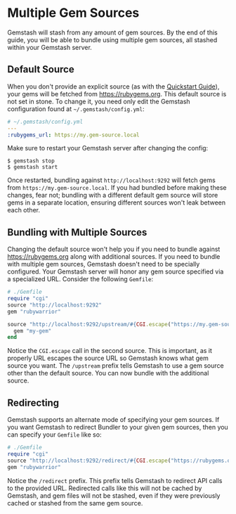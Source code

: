 <!--Automatically generated by Pandoc -->
Multiple Gem Sources
====================

Gemstash will stash from any amount of gem sources. By the end of this guide, you will be able to bundle using multiple gem sources, all stashed within your Gemstash server.

Default Source
--------------

When you don't provide an explicit source (as with the [Quickstart Guide](../README.md#quickstart-guide)), your gems will be fetched from https://rubygems.org. This default source is not set in stone. To change it, you need only edit the Gemstash configuration found at `~/.gemstash/config.yml`:

``` yaml
# ~/.gemstash/config.yml
---
:rubygems_url: https://my.gem-source.local
```

Make sure to restart your Gemstash server after changing the config:

    $ gemstash stop
    $ gemstash start

Once restarted, bundling against `http://localhost:9292` will fetch gems from `https://my.gem-source.local`. If you had bundled before making these changes, fear not; bundling with a different default gem source will store gems in a separate location, ensuring different sources won't leak between each other.

Bundling with Multiple Sources
------------------------------

Changing the default source won't help you if you need to bundle against https://rubygems.org along with additional sources. If you need to bundle with multiple gem sources, Gemstash doesn't need to be specially configured. Your Gemstash server will honor any gem source specified via a specialized URL. Consider the following `Gemfile`:

``` ruby
# ./Gemfile
require "cgi"
source "http://localhost:9292"
gem "rubywarrior"

source "http://localhost:9292/upstream/#{CGI.escape("https://my.gem-source.local")}" do
  gem "my-gem"
end
```

Notice the `CGI.escape` call in the second source. This is important, as it properly URL escapes the source URL so Gemstash knows what gem source you want. The `/upstream` prefix tells Gemstash to use a gem source other than the default source. You can now bundle with the additional source.

Redirecting
-----------

Gemstash supports an alternate mode of specifying your gem sources. If you want Gemstash to redirect Bundler to your given gem sources, then you can specify your `Gemfile` like so:

``` ruby
# ./Gemfile
require "cgi"
source "http://localhost:9292/redirect/#{CGI.escape("https://rubygems.org")}"
gem "rubywarrior"
```

Notice the `/redirect` prefix. This prefix tells Gemstash to redirect API calls to the provided URL. Redirected calls like this will not be cached by Gemstash, and gem files will not be stashed, even if they were previously cached or stashed from the same gem source.
